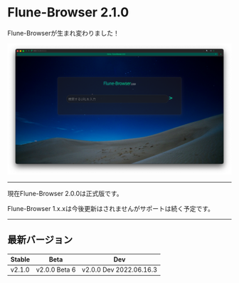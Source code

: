 # Flune-Browser 2.1.0
Flune-Browserが生まれ変わりました！

![](./other_data/screenshot-2.0.0.png)


---

現在Flune-Browser 2.0.0は正式版です。

Flune-Browser 1.x.xは今後更新はされませんがサポートは続く予定です。

---

## 最新バージョン
|Stable|     Beta    |          Dev          |
|------|-------------|-----------------------|
|v2.1.0|v2.0.0 Beta 6|v2.0.0 Dev 2022.06.16.3|
